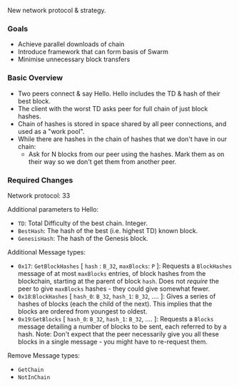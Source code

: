 <!-- TITLE: Parallel Block Downloads -->



New network protocol & strategy.

### Goals
- Achieve parallel downloads of chain
- Introduce framework that can form basis of Swarm
- Minimise unnecessary block transfers

### Basic Overview

- Two peers connect & say Hello. Hello includes the TD & hash of their best block.
- The client with the worst TD asks peer for full chain of just block hashes.
- Chain of hashes is stored in space shared by all peer connections, and used as a "work pool".
- While there are hashes in the chain of hashes that we don't have in our chain:
  - Ask for N blocks from our peer using the hashes. Mark them as on their way so we don't get them from another peer.

### Required Changes

Network protocol: 33

Additional parameters to Hello:
- `TD`: Total Difficulty of the best chain. Integer.
- `BestHash`: The hash of the best (i.e. highest TD) known block.
- `GenesisHash`: The hash of the Genesis block.

Additional Message types:
- `0x17`: `GetBlockHashes` [ `hash` : `B_32`, `maxBlocks`: `P` ]: Requests a `BlockHashes` message of at most `maxBlocks` entries, of block hashes from the blockchain, starting at the parent of block `hash`. Does not _require_ the peer to give `maxBlocks` hashes - they could give somewhat fewer.
- `0x18`:`BlockHashes` [ `hash_0`: `B_32`, `hash_1`: `B_32`, .... ]: Gives a series of hashes of blocks (each the child of the next). This implies that the blocks are ordered from youngest to oldest.
- `0x19`:`GetBlocks` [ `hash_0`: `B_32`, `hash_1`: `B_32`, .... ]: Requests a `Blocks` message detailing a number of blocks to be sent, each referred to by a hash. Note: Don't expect that the peer necessarily give you all these blocks in a single message - you might have to re-request them.

Remove Message types:
- `GetChain`
- `NotInChain`